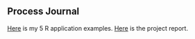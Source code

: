
## Process Journal

[Here](files/example_homework_0.html) is my 5 R application examples.
[Here](files/Project.html) is the project report.
